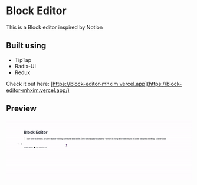 # Block Editor

This is a Block editor inspired by Notion

## Built using
- TipTap
- Radix-UI
- Redux

Check it out here: [https://block-editor-mhxim.vercel.app](https://block-editor-mhxim.vercel.app/)


## Preview
![](https://github.com/mhxim/block-editor/blob/master/example.gif)